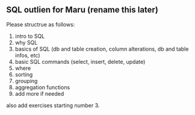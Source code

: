 ## SQL outlien for Maru (rename this later)

Please structrue as follows:
1.  intro to SQL
2.  why SQL
3.  basics of SQL (db and table creation, column alterations, db and table infos, etc)
4.  basic SQL commands (select, insert, delete, update)
5.  where
6.  sorting
7.  grouping
8.  aggregation functions
9.  add more if needed

also add exercises starting number 3.